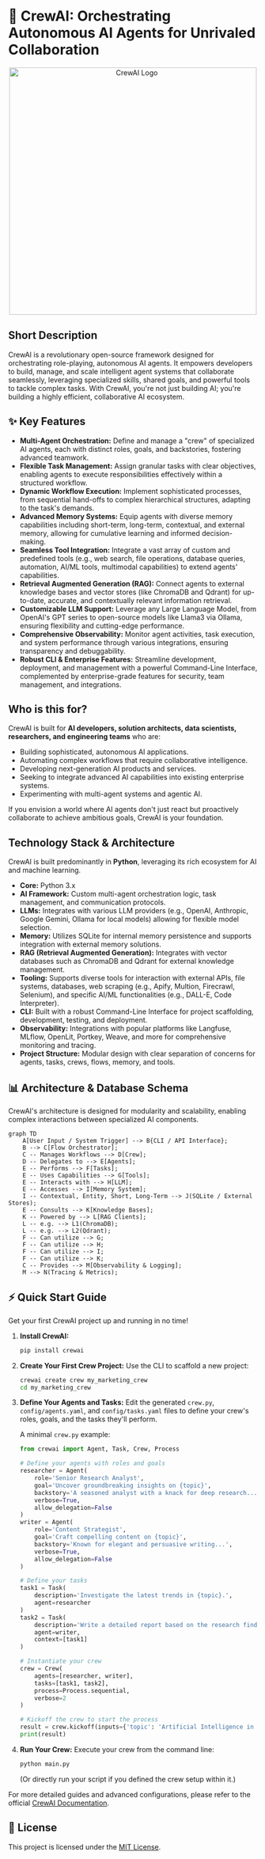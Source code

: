 # 🚀 CrewAI: Orchestrating Autonomous AI Agents for Unrivaled Collaboration

<p align="center"><img src="./docs/images/crewai_logo.png" alt="CrewAI Logo" width="500"></p>

## Short Description
CrewAI is a revolutionary open-source framework designed for orchestrating role-playing, autonomous AI agents. It empowers developers to build, manage, and scale intelligent agent systems that collaborate seamlessly, leveraging specialized skills, shared goals, and powerful tools to tackle complex tasks. With CrewAI, you're not just building AI; you're building a highly efficient, collaborative AI ecosystem.

## ✨ Key Features
*   **Multi-Agent Orchestration:** Define and manage a "crew" of specialized AI agents, each with distinct roles, goals, and backstories, fostering advanced teamwork.
*   **Flexible Task Management:** Assign granular tasks with clear objectives, enabling agents to execute responsibilities effectively within a structured workflow.
*   **Dynamic Workflow Execution:** Implement sophisticated processes, from sequential hand-offs to complex hierarchical structures, adapting to the task's demands.
*   **Advanced Memory Systems:** Equip agents with diverse memory capabilities including short-term, long-term, contextual, and external memory, allowing for cumulative learning and informed decision-making.
*   **Seamless Tool Integration:** Integrate a vast array of custom and predefined tools (e.g., web search, file operations, database queries, automation, AI/ML tools, multimodal capabilities) to extend agents' capabilities.
*   **Retrieval Augmented Generation (RAG):** Connect agents to external knowledge bases and vector stores (like ChromaDB and Qdrant) for up-to-date, accurate, and contextually relevant information retrieval.
*   **Customizable LLM Support:** Leverage any Large Language Model, from OpenAI's GPT series to open-source models like Llama3 via Ollama, ensuring flexibility and cutting-edge performance.
*   **Comprehensive Observability:** Monitor agent activities, task execution, and system performance through various integrations, ensuring transparency and debuggability.
*   **Robust CLI & Enterprise Features:** Streamline development, deployment, and management with a powerful Command-Line Interface, complemented by enterprise-grade features for security, team management, and integrations.

## Who is this for?
CrewAI is built for **AI developers, solution architects, data scientists, researchers, and engineering teams** who are:
*   Building sophisticated, autonomous AI applications.
*   Automating complex workflows that require collaborative intelligence.
*   Developing next-generation AI products and services.
*   Seeking to integrate advanced AI capabilities into existing enterprise systems.
*   Experimenting with multi-agent systems and agentic AI.

If you envision a world where AI agents don't just react but proactively collaborate to achieve ambitious goals, CrewAI is your foundation.

## Technology Stack & Architecture
CrewAI is built predominantly in **Python**, leveraging its rich ecosystem for AI and machine learning.

*   **Core:** Python 3.x
*   **AI Framework:** Custom multi-agent orchestration logic, task management, and communication protocols.
*   **LLMs:** Integrates with various LLM providers (e.g., OpenAI, Anthropic, Google Gemini, Ollama for local models) allowing for flexible model selection.
*   **Memory:** Utilizes SQLite for internal memory persistence and supports integration with external memory solutions.
*   **RAG (Retrieval Augmented Generation):** Integrates with vector databases such as ChromaDB and Qdrant for external knowledge management.
*   **Tooling:** Supports diverse tools for interaction with external APIs, file systems, databases, web scraping (e.g., Apify, Multion, Firecrawl, Selenium), and specific AI/ML functionalities (e.g., DALL-E, Code Interpreter).
*   **CLI:** Built with a robust Command-Line Interface for project scaffolding, development, testing, and deployment.
*   **Observability:** Integrations with popular platforms like Langfuse, MLflow, OpenLit, Portkey, Weave, and more for comprehensive monitoring and tracing.
*   **Project Structure:** Modular design with clear separation of concerns for agents, tasks, crews, flows, memory, and tools.

## 📊 Architecture & Database Schema

CrewAI's architecture is designed for modularity and scalability, enabling complex interactions between specialized AI components.

```mermaid
graph TD
    A[User Input / System Trigger] --> B{CLI / API Interface};
    B --> C[Flow Orchestrator];
    C -- Manages Workflows --> D[Crew];
    D -- Delegates to --> E[Agents];
    E -- Performs --> F[Tasks];
    E -- Uses Capabilities --> G[Tools];
    E -- Interacts with --> H[LLM];
    E -- Accesses --> I[Memory System];
    I -- Contextual, Entity, Short, Long-Term --> J(SQLite / External Stores);
    E -- Consults --> K[Knowledge Bases];
    K -- Powered by --> L[RAG Clients];
    L -- e.g. --> L1(ChromaDB);
    L -- e.g. --> L2(Qdrant);
    F -- Can utilize --> G;
    F -- Can utilize --> H;
    F -- Can utilize --> I;
    F -- Can utilize --> K;
    C -- Provides --> M[Observability & Logging];
    M --> N(Tracing & Metrics);
```

## ⚡ Quick Start Guide

Get your first CrewAI project up and running in no time!

1.  **Install CrewAI:**
    ```bash
    pip install crewai
    ```

2.  **Create Your First Crew Project:**
    Use the CLI to scaffold a new project:
    ```bash
    crewai create crew my_marketing_crew
    cd my_marketing_crew
    ```

3.  **Define Your Agents and Tasks:**
    Edit the generated `crew.py`, `config/agents.yaml`, and `config/tasks.yaml` files to define your crew's roles, goals, and the tasks they'll perform.

    A minimal `crew.py` example:
    ```python
    from crewai import Agent, Task, Crew, Process

    # Define your agents with roles and goals
    researcher = Agent(
        role='Senior Research Analyst',
        goal='Uncover groundbreaking insights on {topic}',
        backstory='A seasoned analyst with a knack for deep research...',
        verbose=True,
        allow_delegation=False
    )
    writer = Agent(
        role='Content Strategist',
        goal='Craft compelling content on {topic}',
        backstory='Known for elegant and persuasive writing...',
        verbose=True,
        allow_delegation=False
    )

    # Define your tasks
    task1 = Task(
        description='Investigate the latest trends in {topic}.',
        agent=researcher
    )
    task2 = Task(
        description='Write a detailed report based on the research findings.',
        agent=writer,
        context=[task1]
    )

    # Instantiate your crew
    crew = Crew(
        agents=[researcher, writer],
        tasks=[task1, task2],
        process=Process.sequential,
        verbose=2
    )

    # Kickoff the crew to start the process
    result = crew.kickoff(inputs={'topic': 'Artificial Intelligence in Healthcare'})
    print(result)
    ```

4.  **Run Your Crew:**
    Execute your crew from the command line:
    ```bash
    python main.py
    ```
    (Or directly run your script if you defined the crew setup within it.)

For more detailed guides and advanced configurations, please refer to the official [CrewAI Documentation](https://www.crewai.com/docs).

## 📜 License
This project is licensed under the [MIT License](LICENSE).